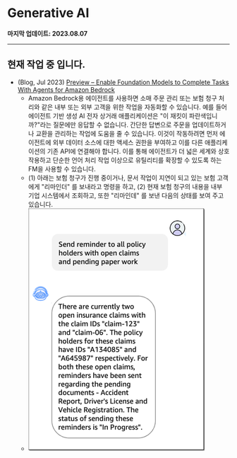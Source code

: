 # Generative AI

**마지막 업데이트: 2023.08.07**


---
현재 작업 중 입니다.
---

- (Blog, Jul 2023) [Preview – Enable Foundation Models to Complete Tasks With Agents for Amazon Bedrock](https://aws.amazon.com/blogs/aws/preview-enable-foundation-models-to-complete-tasks-with-agents-for-amazon-bedrock/)
    - Amazon Bedrock용 에이전트를 사용하면 소매 주문 관리 또는 보험 청구 처리와 같은 내부 또는 외부 고객을 위한 작업을 자동화할 수 있습니다. 예를 들어 에이전트 기반 생성 AI 전자 상거래 애플리케이션은 "이 재킷이 파란색입니까?"라는 질문에만 응답할 수 없습니다. 간단한 답변으로 주문을 업데이트하거나 교환을 관리하는 작업에 도움을 줄 수 있습니다. 이것이 작동하려면 먼저 에이전트에 외부 데이터 소스에 대한 액세스 권한을 부여하고 이를 다른 애플리케이션의 기존 API에 연결해야 합니다. 이를 통해 에이전트가 더 넓은 세계와 상호 작용하고 단순한 언어 처리 작업 이상으로 유틸리티를 확장할 수 있도록 하는 FM을 사용할 수 있습니다.
    - (1) 아래는 보험 청구가 진행 중이거나, 문서 작업이 지연이 되고 있는 보험 고객에게 "리마인더" 를 보내라고 명령을 하고, (2) 현재 보험 청구의 내용을 내부 기업 시스템에서 조회하고, 또한 "리마인데" 를 보낸 다음의 상태를 보여 주고 있습니다.
    - ![agents-for-bedrock10.png](img/agents-for-bedrock10.png)
